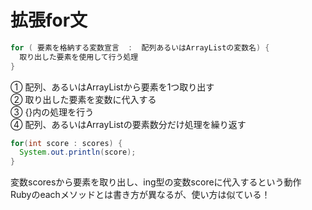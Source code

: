 # 拡張for文
```Java
for ( 要素を格納する変数宣言  :  配列あるいはArrayListの変数名) {
  取り出した要素を使用して行う処理
}
```

① 配列、あるいはArrayListから要素を1つ取り出す   
② 取り出した要素を変数に代入する   
③ {}内の処理を行う   
④ 配列、あるいはArrayListの要素数分だけ処理を繰り返す   


```Java
for(int score : scores) {
  System.out.println(score);  
}
```
変数scoresから要素を取り出し、ing型の変数scoreに代入するという動作   
Rubyのeachメソッドとは書き方が異なるが、使い方は似ている！

